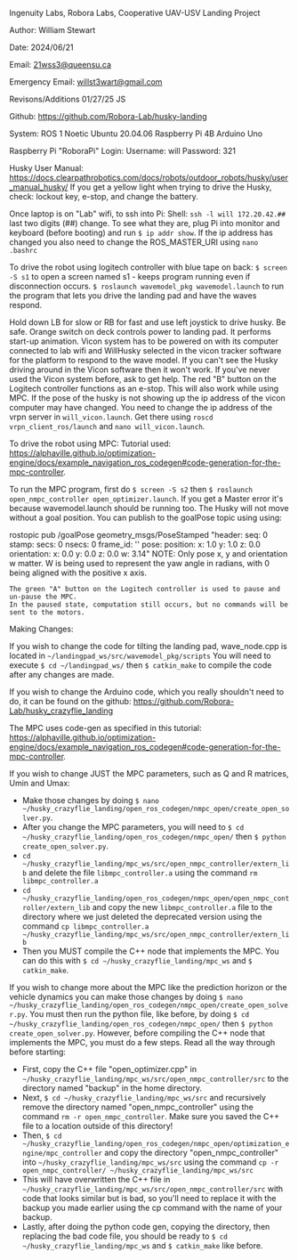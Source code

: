 Ingenuity Labs, Robora Labs, Cooperative UAV-USV Landing Project

Author: William Stewart

Date: 2024/06/21

Email: 21wss3@queensu.ca

Emergency Email: willst3wart@gmail.com

Revisons/Additions 01/27/25 JS

Github:
https://github.com/Robora-Lab/husky-landing

System:
  ROS 1 Noetic
  Ubuntu 20.04.06
  Raspberry Pi 4B
  Arduino Uno

Raspberry Pi "RoboraPi" Login:
  Username: will
  Password: 321

Husky User Manual:
https://docs.clearpathrobotics.com/docs/robots/outdoor_robots/husky/user_manual_husky/
If you get a yellow light when trying to drive the Husky, check: lockout key, e-stop, and change the battery.

Once laptop is on "Lab" wifi, to ssh into Pi:
  Shell: `ssh -l will 172.20.42.##`               last two digits (##) change. To see what they are, plug Pi into monitor and keyboard (before booting) and run `$ ip addr show`. If the ip address has changed you also need to change the ROS_MASTER_URI using `nano .bashrc` 


To drive the robot using logitech controller with blue tape on back:
  `$ screen -S s1`                                to open a screen named s1 - keeps program running even if disconnection occurs.
  `$ roslaunch wavemodel_pkg wavemodel.launch`    to run the program that lets you drive the landing pad and have the waves respond.

  Hold down LB for slow or RB for fast and use left joystick to drive husky. Be safe.
  Orange switch on deck controls power to landing pad. It performs start-up animation.
  Vicon system has to be powered on with its computer connected to lab wifi and WillHusky selected in the vicon tracker software for the platform to respond to the wave model.
  If you can't see the Husky driving around in the Vicon software then it won't work. If you've never used the Vicon system before, ask to get help.
  The red "B" button on the Logitech controller functions as an e-stop. This will also work while using MPC. If the pose of the husky is not showing up the ip address of the vicon computer may have changed. You need to change the ip address of the vrpn server in `will_vicon.launch`. Get there using `roscd vrpn_client_ros/launch` and `nano will_vicon.launch`.

To drive the robot using MPC:
  Tutorial used:
  https://alphaville.github.io/optimization-engine/docs/example_navigation_ros_codegen#code-generation-for-the-mpc-controller.

  To run the MPC program, first do `$ screen -S s2` then `$ roslaunch open_nmpc_controller open_optimizer.launch`.
  If you get a Master error it's because wavemodel.launch should be running too.
  The Husky will not move without a goal position. You can publish to the goalPose topic using using:

  rostopic pub /goalPose geometry_msgs/PoseStamped "header:
  seq: 0
  stamp:
    secs: 0
    nsecs: 0
  frame_id: ''
pose:
  position:
    x: 1.0
    y: 1.0
    z: 0.0
  orientation:
    x: 0.0
    y: 0.0
    z: 0.0
    w: 3.14"
    NOTE: Only pose x, y and orientation w matter. W is being used to represent the yaw angle in radians, with 0 being aligned with the positive x axis.

    The green "A" button on the Logitech controller is used to pause and un-pause the MPC.
    In the paused state, computation still occurs, but no commands will be sent to the motors.

Making Changes:

  If you wish to change the code for tilting the landing pad, wave_node.cpp is located in `~/landingpad_ws/src/wavemodel_pkg/scripts`
  You will need to execute `$ cd ~/landingpad_ws/` then `$ catkin_make` to compile the code after any changes are made.

  If you wish to change the Arduino code, which you really shouldn't need to do, it can be found on the github:
  https://github.com/Robora-Lab/husky_crazyflie_landing

  The MPC uses code-gen as specified in this tutorial: https://alphaville.github.io/optimization-engine/docs/example_navigation_ros_codegen#code-generation-for-the-mpc-controller.

  If you wish to change JUST the MPC parameters, such as Q and R matrices, Umin and Umax: 
  * Make those changes by doing `$ nano ~/husky_crazyflie_landing/open_ros_codegen/nmpc_open/create_open_solver.py`.
  * After you change the MPC parameters, you will need to `$ cd ~/husky_crazyflie_landing/open_ros_codegen/nmpc_open/` then `$ python create_open_solver.py`.
  * `cd ~/husky_crazyflie_landing/mpc_ws/src/open_nmpc_controller/extern_lib` and delete the file `libmpc_controller.a` using the command `rm libmpc_controller.a`
  * `cd ~/husky_crazyflie_landing/open_ros_codegen/nmpc_open/open_nmpc_controller/extern_lib` and copy the new `libmpc_controller.a` file to the directory where we just deleted the deprecated version using the command `cp libmpc_controller.a ~/husky_crazyflie_landing/mpc_ws/src/open_nmpc_controller/extern_lib`
  * Then you MUST compile the C++ node that implements the MPC.
  You can do this with `$ cd ~/husky_crazyflie_landing/mpc_ws` and `$ catkin_make`.

  If you wish to change more about the MPC like the prediction horizon or the vehicle dynamics you can make those changes by doing `$ nano ~/husky_crazyflie_landing/open_ros_codegen/nmpc_open/create_open_solver.py`.
  You must then run the python file, like before, by doing `$ cd ~/husky_crazyflie_landing/open_ros_codegen/nmpc_open/` then `$ python create_open_solver.py`.
  However, before compiling the C++ node that implements the MPC, you must do a few steps. Read all the way through before starting:
  * First, copy the C++ file "open_optimizer.cpp" in `~/husky_crazyflie_landing/mpc_ws/src/open_nmpc_controller/src` to the directory named "backup" in the home directory.
  * Next, `$ cd ~/husky_crazyflie_landing/mpc_ws/src` and recursively remove the directory named "open_nmpc_controller" using the command `rm -r open_nmpc_controller`. Make sure you saved the C++ file to a location outside of this directory!
  * Then, `$ cd ~/husky_crazyflie_landing/open_ros_codegen/nmpc_open/optimization_engine/mpc_controller` and copy the directory "open_nmpc_controller" into `~/husky_crazyflie_landing/mpc_ws/src` using the command `cp -r open_nmpc_controller/ ~/husky_crazyflie_landing/mpc_ws/src`
  * This will have overwritten the C++ file in `~/husky_crazyflie_landing/mpc_ws/src/open_nmpc_controller/src` with code that looks similar but is bad, so you'll need to replace it with the backup you made earlier using the cp command with the name of your backup.
  * Lastly, after doing the python code gen, copying the directory, then replacing the bad code file, you should be ready to `$ cd ~/husky_crazyflie_landing/mpc_ws` and `$ catkin_make` like before.
